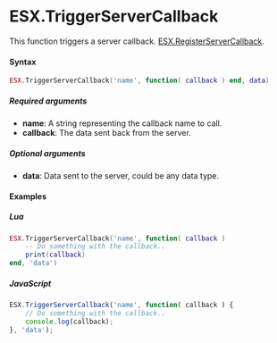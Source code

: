 # ESX.TriggerServerCallback

This function triggers a server callback. [ESX.RegisterServerCallback](../../server/functions/registerservercallback.md).

#### Syntax

```lua
ESX.TriggerServerCallback('name', function( callback ) end, data)
```

##### Required arguments
- **name**: A string representing the callback name to call.
- **callback**: The data sent back from the server.

##### Optional arguments
- **data**: Data sent to the server, could be any data type.

#### Examples

##### Lua
```lua
ESX.TriggerServerCallback('name', function( callback )
    -- Do something with the callback..
    print(callback)
end, 'data')
```

##### JavaScript
```javascript
ESX.TriggerServerCallback('name', function( callback ) {
    // Do something with the callback..
    console.log(callback);
}, 'data');
```
